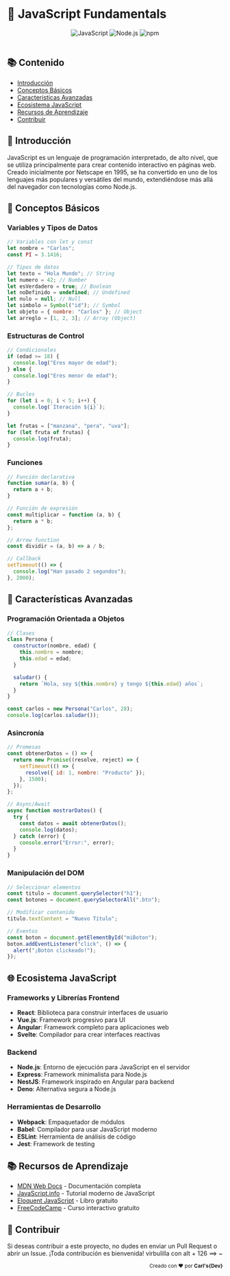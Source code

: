 # 🚀 JavaScript Fundamentals

<div align="center">
  <img src="https://img.shields.io/badge/JavaScript-F7DF1E?style=for-the-badge&logo=javascript&logoColor=black" alt="JavaScript"/>
  <img src="https://img.shields.io/badge/Node.js-43853D?style=for-the-badge&logo=node.js&logoColor=white" alt="Node.js"/>
  <img src="https://img.shields.io/badge/npm-CB3837?style=for-the-badge&logo=npm&logoColor=white" alt="npm"/>
</div>

<br>

## 📚 Contenido

- [Introducción](#introducción)
- [Conceptos Básicos](#conceptos-básicos)
- [Características Avanzadas](#características-avanzadas)
- [Ecosistema JavaScript](#ecosistema-javascript)
- [Recursos de Aprendizaje](#recursos-de-aprendizaje)
- [Contribuir](#contribuir)

## 📝 Introducción

JavaScript es un lenguaje de programación interpretado, de alto nivel, que se utiliza principalmente para crear contenido interactivo en páginas web. Creado inicialmente por Netscape en 1995, se ha convertido en uno de los lenguajes más populares y versátiles del mundo, extendiéndose más allá del navegador con tecnologías como Node.js.

## 🧱 Conceptos Básicos

### Variables y Tipos de Datos

```javascript
// Variables con let y const
let nombre = "Carlos";
const PI = 3.1416;

// Tipos de datos
let texto = "Hola Mundo"; // String
let numero = 42; // Number
let esVerdadero = true; // Boolean
let noDefinido = undefined; // Undefined
let nulo = null; // Null
let simbolo = Symbol("id"); // Symbol
let objeto = { nombre: "Carlos" }; // Object
let arreglo = [1, 2, 3]; // Array (Object)
```

### Estructuras de Control

```javascript
// Condicionales
if (edad >= 18) {
  console.log("Eres mayor de edad");
} else {
  console.log("Eres menor de edad");
}

// Bucles
for (let i = 0; i < 5; i++) {
  console.log(`Iteración ${i}`);
}

let frutas = ["manzana", "pera", "uva"];
for (let fruta of frutas) {
  console.log(fruta);
}
```

### Funciones

```javascript
// Función declarativa
function sumar(a, b) {
  return a + b;
}

// Función de expresión
const multiplicar = function (a, b) {
  return a * b;
};

// Arrow function
const dividir = (a, b) => a / b;

// Callback
setTimeout(() => {
  console.log("Han pasado 2 segundos");
}, 2000);
```

## 🚀 Características Avanzadas

### Programación Orientada a Objetos

```javascript
// Clases
class Persona {
  constructor(nombre, edad) {
    this.nombre = nombre;
    this.edad = edad;
  }

  saludar() {
    return `Hola, soy ${this.nombre} y tengo ${this.edad} años`;
  }
}

const carlos = new Persona("Carlos", 28);
console.log(carlos.saludar());
```

### Asincronía

```javascript
// Promesas
const obtenerDatos = () => {
  return new Promise((resolve, reject) => {
    setTimeout(() => {
      resolve({ id: 1, nombre: "Producto" });
    }, 1500);
  });
};

// Async/Await
async function mostrarDatos() {
  try {
    const datos = await obtenerDatos();
    console.log(datos);
  } catch (error) {
    console.error("Error:", error);
  }
}
```

### Manipulación del DOM

```javascript
// Seleccionar elementos
const titulo = document.querySelector("h1");
const botones = document.querySelectorAll(".btn");

// Modificar contenido
titulo.textContent = "Nuevo Título";

// Eventos
const boton = document.getElementById("miBoton");
boton.addEventListener("click", () => {
  alert("¡Botón clickeado!");
});
```

## 🌐 Ecosistema JavaScript

### Frameworks y Librerías Frontend

- **React**: Biblioteca para construir interfaces de usuario
- **Vue.js**: Framework progresivo para UI
- **Angular**: Framework completo para aplicaciones web
- **Svelte**: Compilador para crear interfaces reactivas

### Backend

- **Node.js**: Entorno de ejecución para JavaScript en el servidor
- **Express**: Framework minimalista para Node.js
- **NestJS**: Framework inspirado en Angular para backend
- **Deno**: Alternativa segura a Node.js

### Herramientas de Desarrollo

- **Webpack**: Empaquetador de módulos
- **Babel**: Compilador para usar JavaScript moderno
- **ESLint**: Herramienta de análisis de código
- **Jest**: Framework de testing

## 📚 Recursos de Aprendizaje

- [MDN Web Docs](https://developer.mozilla.org/es/docs/Web/JavaScript) - Documentación completa
- [JavaScript.info](https://javascript.info/) - Tutorial moderno de JavaScript
- [Eloquent JavaScript](https://eloquentjavascript.net/) - Libro gratuito
- [FreeCodeCamp](https://www.freecodecamp.org/) - Curso interactivo gratuito

## 🤝 Contribuir

Si deseas contribuir a este proyecto, no dudes en enviar un Pull Request o abrir un Issue. ¡Toda contribución es bienvenida!
virbulilla con alt + 126 ==> ~

<div align="right">
  <sub>Creado con ❤️ por <strong>Carl's{Dev}</strong></sub>
</div>